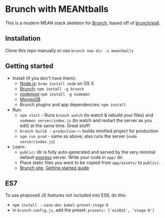 # Brunch with MEANtballs

This is a modern MEAN stack skeleton for [Brunch](http://brunch.io), based off of [brunch/es6](https://github.com/brunch/with-es6).

## Installation

Clone this repo manually or use `brunch new dir -s meantballs`

## Getting started

* Install (if you don't have them):
    * [Node.js](http://nodejs.org): `brew install node` on OS X
    * [Brunch](http://brunch.io): `npm install -g brunch`
    * [nodemon](http://nodemon.org) `npm install -g nodemon`
    * [MongoDB](https://www.mongodb.com/download-center?jmp=nav#community)
    * Brunch plugins and app dependencies: `npm install`
* Run:
    * `npm start` - Runs `brunch watch` (to watch & rebuild your files) and `nodemon server/index.js` (to watch and restart the server as you edit) at the same time. Great stuff!
    * `brunch build --production` — builds minified project for production
    * `npm run prod` - same as above; also runs the server (`node server/index.js`)
* Learn:
    * `public/` dir is fully auto-generated and served by the very minimal default [express](http://express.org) server.  Write your code in `app/` dir.
    * Place static files you want to be copied from `app/assets/` to `public/`.
    * [Brunch site](http://brunch.io), [Getting started guide](https://github.com/brunch/brunch-guide#readme)

## ES7

To use proposed JS features not included into ES6, do this:

* `npm install --save-dev babel-preset-stage-0`
* in `brunch-config.js`, add the preset: `presets: ['es2015', 'stage-0']`
